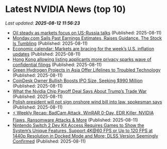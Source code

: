# Latest NVIDIA News (top 10)
_Last updated: **2025-08-12 11:56:23**_

- [Oil steady as markets focus on US-Russia talks](https://biztoc.com/x/62100a4b2e66b390) (Published: 2025-08-11)
- [Monday.com Sails Past Earnings Estimates, Raises Guidance. The Stock Is Tumbling](https://biztoc.com/x/2b81b0002f55ebb0) (Published: 2025-08-11)
- [Economic calendar: Markets are bracing for the week’s U.S. inflation updates](https://biztoc.com/x/d352d0f400f25351) (Published: 2025-08-11)
- [Hong Kong allowing listing applicants more privacy sparks wave of confidential filings](https://biztoc.com/x/ba65bbfd26705af4) (Published: 2025-08-11)
- [Green Hydrogen Projects in Asia Offer Lifelines to Troubled Technology](https://biztoc.com/x/89d5a5b54fa27fe4) (Published: 2025-08-11)
- [CoinDesk Owner Bullish Boosts IPO Size, Seeking $990 Million](https://biztoc.com/x/864657ff25f85742) (Published: 2025-08-11)
- [What the Nvidia Chip Payoff Deal Says About Trump’s Trade War](https://biztoc.com/x/6f8bb9be75736dd6) (Published: 2025-08-11)
- [Polish president will not sign onshore wind bill into law, spokesman says](https://biztoc.com/x/9513012447c7bd6c) (Published: 2025-08-11)
- [⚡ Weekly Recap: BadCam Attack, WinRAR 0-Day, EDR Killer, NVIDIA Flaws, Ransomware Attacks & More](https://thehackernews.com/2025/08/weekly-recap-badcam-attack-winrar-0-day.html) (Published: 2025-08-11)
- [Nintendo Switch 2 Dev Kit Access Requires Games to Show the System’s Unique Features, Support 4K@60 FPS or Up to 120 FPS at 1440p Resolution in Docked Mode and More; DLSS Version Seemingly Confirmed](https://wccftech.com/nintendo-switch-2-dev-kit-access-support-4k-60-fps/) (Published: 2025-08-11)
